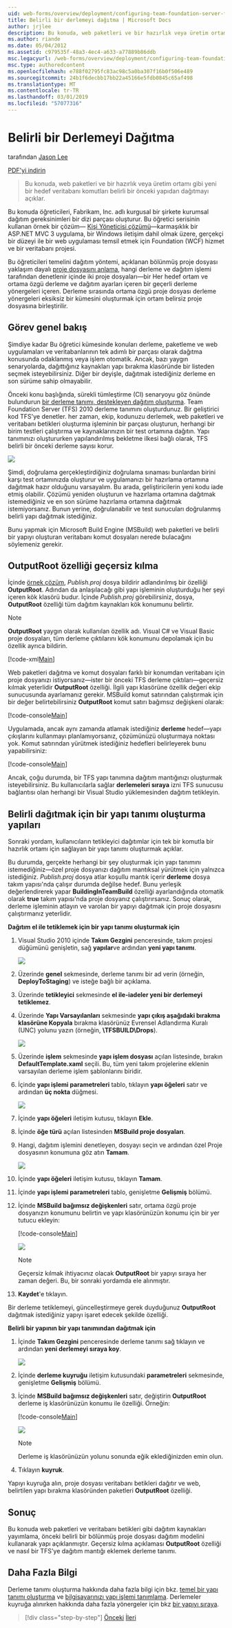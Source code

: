 ```yaml
---
uid: web-forms/overview/deployment/configuring-team-foundation-server-for-web-deployment/deploying-a-specific-build
title: Belirli bir derlemeyi dağıtma | Microsoft Docs
author: jrjlee
description: Bu konuda, web paketleri ve bir hazırlık veya üretim ortamını gibi yeni bir hedef veritabanı komutları belirli bir önceki yapıdan dağıtmayı açıklar...
ms.author: riande
ms.date: 05/04/2012
ms.assetid: c979535f-48a3-4ec4-a633-a77889b86ddb
msc.legacyurl: /web-forms/overview/deployment/configuring-team-foundation-server-for-web-deployment/deploying-a-specific-build
msc.type: authoredcontent
ms.openlocfilehash: e788f02795fc83ac98c5a0ba307f16b0f506e489
ms.sourcegitcommit: 24b1f6decbb17bb22a45166e5fdb0845c65af498
ms.translationtype: MT
ms.contentlocale: tr-TR
ms.lasthandoff: 03/01/2019
ms.locfileid: "57077316"
---
```

<a name="deploying-a-specific-build"></a>Belirli bir Derlemeyi Dağıtma
====================
tarafından [Jason Lee](https://github.com/jrjlee)

[PDF'yi indirin](https://msdnshared.blob.core.windows.net/media/MSDNBlogsFS/prod.evol.blogs.msdn.com/CommunityServer.Blogs.Components.WeblogFiles/00/00/00/63/56/8130.DeployingWebAppsInEnterpriseScenarios.pdf)

> Bu konuda, web paketleri ve bir hazırlık veya üretim ortamı gibi yeni bir hedef veritabanı komutları belirli bir önceki yapıdan dağıtmayı açıklar.


Bu konuda öğreticileri, Fabrikam, Inc. adlı kurgusal bir şirkete kurumsal dağıtım gereksinimleri bir dizi parçası oluşturur. Bu öğretici serisinin kullanan örnek bir çözüm&#x2014; [Kişi Yöneticisi çözümü](../web-deployment-in-the-enterprise/the-contact-manager-solution.md)&#x2014;karmaşıklık bir ASP.NET MVC 3 uygulama, bir Windows iletişim dahil olmak üzere, gerçekçi bir düzeyi ile bir web uygulaması temsil etmek için Foundation (WCF) hizmet ve bir veritabanı projesi.

Bu öğreticileri temelini dağıtım yöntemi, açıklanan bölünmüş proje dosyası yaklaşım dayalı [proje dosyasını anlama](../web-deployment-in-the-enterprise/understanding-the-project-file.md), hangi derleme ve dağıtım işlemi tarafından denetlenir içinde iki proje dosyaları&#x2014;bir Her hedef ortam ve ortama özgü derleme ve dağıtım ayarları içeren bir geçerli derleme yönergeleri içeren. Derleme sırasında ortama özgü proje dosyası derleme yönergeleri eksiksiz bir kümesini oluşturmak için ortam belirsiz proje dosyasına birleştirilir.

## <a name="task-overview"></a>Görev genel bakış

Şimdiye kadar Bu öğretici kümesinde konuları derleme, paketleme ve web uygulamaları ve veritabanlarının tek adımlı bir parçası olarak dağıtma konusunda odaklanmış veya işlem otomatik. Ancak, bazı yaygın senaryolarda, dağıttığınız kaynakları yapı bırakma klasöründe bir listeden seçmek isteyebilirsiniz. Diğer bir deyişle, dağıtmak istediğiniz derleme en son sürüme sahip olmayabilir.

Önceki konu başlığında, sürekli tümleştirme (CI) senaryoyu göz önünde bulundurun [bir derleme tanımı, destekleyen dağıtım oluşturma](creating-a-build-definition-that-supports-deployment.md). Team Foundation Server (TFS) 2010 derleme tanımını oluşturdunuz. Bir geliştirici kod TFS'ye denetler. her zaman, ekip, kodunuzu derlemek, web paketleri ve veritabanı betikleri oluşturma işleminin bir parçası oluşturun, herhangi bir birim testleri çalıştırma ve kaynaklarınızın bir test ortamına dağıtın. Yapı tanımınızı oluştururken yapılandırılmış bekletme ilkesi bağlı olarak, TFS belirli bir önceki derleme sayısı korur.

![](deploying-a-specific-build/_static/image1.png)

Şimdi, doğrulama gerçekleştirdiğiniz doğrulama sınaması bunlardan birini karşı test ortamınızda oluşturur ve uygulamanızı bir hazırlama ortamına dağıtmak hazır olduğunu varsayalım. Bu arada, geliştiricilerin yeni kodu iade etmiş olabilir. Çözümü yeniden oluşturun ve hazırlama ortamına dağıtmak istemediğiniz ve en son sürüme hazırlama ortamına dağıtmak istemiyorsanız. Bunun yerine, doğrulanabilir ve test sunucuları doğrulanmış belirli yapı dağıtmak istediğiniz.

Bunu yapmak için Microsoft Build Engine (MSBuild) web paketleri ve belirli bir yapıyı oluşturan veritabanı komut dosyaları nerede bulacağını söylemeniz gerekir.

## <a name="overriding-the-outputroot-property"></a>OutputRoot özelliği geçersiz kılma

İçinde [örnek çözüm](../web-deployment-in-the-enterprise/the-contact-manager-solution.md), *Publish.proj* dosya bildirir adlandırılmış bir özelliği **OutputRoot**. Adından da anlaşılacağı gibi yapı işleminin oluşturduğu her şeyi içeren kök klasörü budur. İçinde *Publish.proj* görebilirsiniz, dosya, **OutputRoot** özelliği tüm dağıtım kaynakları kök konumunu belirtir.

> [!NOTE]
> **OutputRoot** yaygın olarak kullanılan özellik adı. Visual C# ve Visual Basic proje dosyaları, tüm derleme çıktılarını kök konumunu depolamak için bu özellik ayrıca bildirin.


[!code-xml[Main](deploying-a-specific-build/samples/sample1.xml)]


Web paketleri dağıtma ve komut dosyaları farklı bir konumdan veritabanı için proje dosyanızı istiyorsanız&#x2014;ister bir önceki TFS derleme çıktıları&#x2014;geçersiz kılmak yeterlidir **OutputRoot** özelliği. İlgili yapı klasörüne özellik değeri ekip sunucusunda ayarlamanız gerekir. MSBuild komut satırından çalıştırmak için bir değer belirtebilirsiniz **OutputRoot** komut satırı bağımsız değişkeni olarak:


[!code-console[Main](deploying-a-specific-build/samples/sample2.cmd)]


Uygulamada, ancak aynı zamanda atlamak istediğiniz **derleme** hedef&#x2014;yapı çıkışlarını kullanmayı planlamıyorsanız, çözümünüzü oluşturmaya noktası yok. Komut satırından yürütmek istediğiniz hedefleri belirleyerek bunu yapabilirsiniz:


[!code-console[Main](deploying-a-specific-build/samples/sample3.cmd)]


Ancak, çoğu durumda, bir TFS yapı tanımına dağıtım mantığınızı oluşturmak isteyebilirsiniz. Bu kullanıcılarla sağlar **derlemeleri sıraya** izni TFS sunucusu bağlantısı olan herhangi bir Visual Studio yüklemesinden dağıtım tetikleyin.

## <a name="creating-a-build-definition-to-deploy-specific-builds"></a>Belirli dağıtmak için bir yapı tanımı oluşturma yapıları

Sonraki yordam, kullanıcıların tetikleyici dağıtımlar için tek bir komutla bir hazırlık ortamı için sağlayan bir yapı tanımı oluşturmak açıklar.

Bu durumda, gerçekte herhangi bir şey oluşturmak için yapı tanımını istemediğiniz&#x2014;özel proje dosyanızı dağıtım mantıksal yürütmek için yalnızca istediğiniz. *Publish.proj* dosya atlar koşullu mantık içerir **derleme** dosya takım yapısı'nda çalışır durumda değilse hedef. Bunu yerleşik değerlendirerek yapar **BuildingInTeamBuild** özelliği ayarlandığında otomatik olarak **true** takım yapısı'nda proje dosyanız çalıştırırsanız. Sonuç olarak, derleme işleminin atlayın ve varolan bir yapıyı dağıtmak için proje dosyasını çalıştırmanız yeterlidir.

**Dağıtım el ile tetiklemek için bir yapı tanımı oluşturmak için**

1. Visual Studio 2010 içinde **Takım Gezgini** penceresinde, takım projesi düğümünü genişletin, sağ **yapılar**ve ardından **yeni yapı tanımı**.

    ![](deploying-a-specific-build/_static/image2.png)
2. Üzerinde **genel** sekmesinde, derleme tanımı bir ad verin (örneğin, **DeployToStaging**) ve isteğe bağlı bir açıklama.
3. Üzerinde **tetikleyici** sekmesinde **el ile-iadeler yeni bir derlemeyi tetiklemez**.
4. Üzerinde **Yapı Varsayılanları** sekmesinde **yapı çıkış aşağıdaki bırakma klasörüne Kopyala** bırakma klasörünüz Evrensel Adlandırma Kuralı (UNC) yolunu yazın (örneğin,  **\\TFSBUILD\Drops**).

    ![](deploying-a-specific-build/_static/image3.png)
5. Üzerinde **işlem** sekmesinde **yapı işlem dosyası** açılan listesinde, bırakın **DefaultTemplate.xaml** seçili. Bu, tüm yeni takım projelerine eklenin varsayılan derleme işlem şablonlarını biridir.
6. İçinde **yapı işlemi parametreleri** tablo, tıklayın **yapı öğeleri** satır ve ardından **üç nokta** düğmesi.

    ![](deploying-a-specific-build/_static/image4.png)
7. İçinde **yapı öğeleri** iletişim kutusu, tıklayın **Ekle**.
8. İçinde **öğe türü** açılan listesinden **MSBuild proje dosyaları**.
9. Hangi, dağıtım işlemini denetleyen, dosyayı seçin ve ardından özel Proje dosyasının konumuna göz atın **Tamam**.

    ![](deploying-a-specific-build/_static/image5.png)
10. İçinde **yapı öğeleri** iletişim kutusu, tıklayın **Tamam**.
11. İçinde **yapı işlemi parametreleri** tablo, genişletme **Gelişmiş** bölümü.
12. İçinde **MSBuild bağımsız değişkenleri** satır, ortama özgü proje dosyanızın konumunu belirtin ve yapı klasörünüzün konumu için bir yer tutucu ekleyin:

    [!code-console[Main](deploying-a-specific-build/samples/sample4.cmd)]

    ![](deploying-a-specific-build/_static/image6.png)

    > [!NOTE]
    > Geçersiz kılmak ihtiyacınız olacak **OutputRoot** bir yapıyı sıraya her zaman değeri. Bu, bir sonraki yordamda ele alınmıştır.
13. **Kaydet**'e tıklayın.

Bir derleme tetiklemeyi, güncelleştirmeye gerek duyduğunuz **OutputRoot** dağıtmak istediğiniz yapıyı işaret edecek şekilde özelliği.

**Belirli bir yapının bir yapı tanımından dağıtmak için**

1. İçinde **Takım Gezgini** penceresinde derleme tanımı sağ tıklayın ve ardından **yeni derlemeyi sıraya koy**.

    ![](deploying-a-specific-build/_static/image7.png)
2. İçinde **derleme kuyruğu** iletişim kutusundaki **parametreleri** sekmesinde, genişletme **Gelişmiş** bölümü.
3. İçinde **MSBuild bağımsız değişkenleri** satır, değiştirin **OutputRoot** derleme iş klasörünüzün konumu ile özelliği. Örneğin:

    [!code-console[Main](deploying-a-specific-build/samples/sample5.cmd)]

    ![](deploying-a-specific-build/_static/image8.png)

    > [!NOTE]
    > Derleme iş klasörünüzün yolunu sonunda eğik eklediğinizden emin olun.
4. Tıklayın **kuyruk**.

Yapıyı kuyruğa alın, proje dosyası veritabanı betikleri dağıtır ve web, belirtilen yapı bırakma klasöründen paketleri **OutputRoot** özelliği.

## <a name="conclusion"></a>Sonuç

Bu konuda web paketleri ve veritabanı betikleri gibi dağıtım kaynakları yayımlama, önceki belirli bir bölünmüş proje dosyası dağıtım modelini kullanarak yapı açıklanmıştır. Geçersiz kılma açıklaması **OutputRoot** özelliği ve nasıl bir TFS'ye dağıtım mantığı eklemek derleme tanımı.

## <a name="further-reading"></a>Daha Fazla Bilgi

Derleme tanımı oluşturma hakkında daha fazla bilgi için bkz. [temel bir yapı tanımı oluşturma](https://msdn.microsoft.com/library/ms181716.aspx) ve [bilgisayarınızı yapı işlemi tanımlama](https://msdn.microsoft.com/library/ms181715.aspx). Derlemeler kuyruğa alınırken hakkında daha fazla yönergeler için bkz [bir yapıyı sıraya](https://msdn.microsoft.com/library/ms181722.aspx).

> [!div class="step-by-step"]
> [Önceki](creating-a-build-definition-that-supports-deployment.md)
> [İleri](configuring-permissions-for-team-build-deployment.md)
